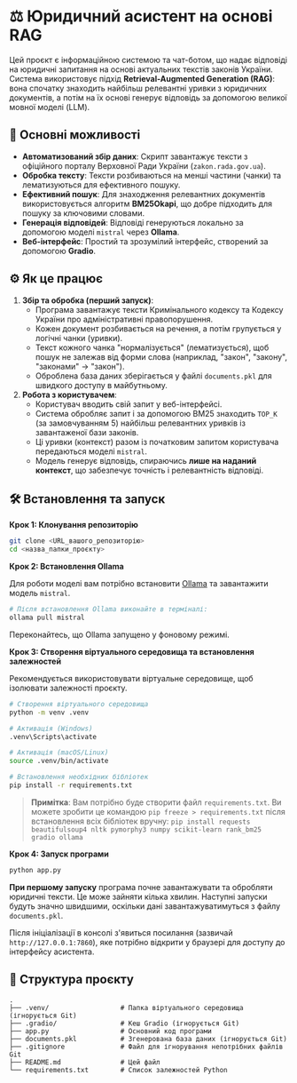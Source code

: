 # ⚖️ Юридичний асистент на основі RAG

Цей проєкт є інформаційною системою та чат-ботом, що надає відповіді на юридичні запитання на основі актуальних текстів законів України. Система використовує підхід **Retrieval-Augmented Generation (RAG)**: вона спочатку знаходить найбільш релевантні уривки з юридичних документів, а потім на їх основі генерує відповідь за допомогою великої мовної моделі (LLM).

## 🚀 Основні можливості

* **Автоматизований збір даних**: Скрипт завантажує тексти з офіційного порталу Верховної Ради України (`zakon.rada.gov.ua`).
* **Обробка тексту**: Тексти розбиваються на менші частини (чанки) та лематизуються для ефективного пошуку.
* **Ефективний пошук**: Для знаходження релевантних документів використовується алгоритм **BM25Okapi**, що добре підходить для пошуку за ключовими словами.
* **Генерація відповідей**: Відповіді генеруються локально за допомогою моделі `mistral` через **Ollama**.
* **Веб-інтерфейс**: Простий та зрозумілий інтерфейс, створений за допомогою **Gradio**.

## ⚙️ Як це працює

1.  **Збір та обробка (перший запуск)**:
    * Програма завантажує тексти Кримінального кодексу та Кодексу України про адміністративні правопорушення.
    * Кожен документ розбивається на речення, а потім групується у логічні чанки (уривки).
    * Текст кожного чанка "нормалізується" (лематизується), щоб пошук не залежав від форми слова (наприклад, "закон", "закону", "законами" -> "закон").
    * Оброблена база даних зберігається у файлі `documents.pkl` для швидкого доступу в майбутньому.
2.  **Робота з користувачем**:
    * Користувач вводить свій запит у веб-інтерфейсі.
    * Система обробляє запит і за допомогою BM25 знаходить `TOP_K` (за замовчуванням 5) найбільш релевантних уривків із завантаженої бази законів.
    * Ці уривки (контекст) разом із початковим запитом користувача передаються моделі `mistral`.
    * Модель генерує відповідь, спираючись **лише на наданий контекст**, що забезпечує точність і релевантність відповіді.

## 🛠️ Встановлення та запуск

**Крок 1: Клонування репозиторію**
```bash
git clone <URL_вашого_репозиторію>
cd <назва_папки_проєкту>
```

**Крок 2: Встановлення Ollama**

Для роботи моделі вам потрібно встановити [Ollama](https://ollama.com/) та завантажити модель `mistral`.

```bash
# Після встановлення Ollama виконайте в терміналі:
ollama pull mistral
```
Переконайтесь, що Ollama запущено у фоновому режимі.

**Крок 3: Створення віртуального середовища та встановлення залежностей**

Рекомендується використовувати віртуальне середовище, щоб ізолювати залежності проєкту.

```bash
# Створення віртуального середовища
python -m venv .venv

# Активація (Windows)
.venv\Scripts\activate

# Активація (macOS/Linux)
source .venv/bin/activate

# Встановлення необхідних бібліотек
pip install -r requirements.txt
```
> **Примітка**: Вам потрібно буде створити файл `requirements.txt`. Ви можете зробити це командою `pip freeze > requirements.txt` після встановлення всіх бібліотек вручну:
> `pip install requests beautifulsoup4 nltk pymorphy3 numpy scikit-learn rank_bm25 gradio ollama`


**Крок 4: Запуск програми**

```bash
python app.py
```

**При першому запуску** програма почне завантажувати та обробляти юридичні тексти. Це може зайняти кілька хвилин. Наступні запуски будуть значно швидшими, оскільки дані завантажуватимуться з файлу `documents.pkl`.

Після ініціалізації в консолі з'явиться посилання (зазвичай `http://127.0.0.1:7860`), яке потрібно відкрити у браузері для доступу до інтерфейсу асистента.

## 📂 Структура проєкту

```
.
├── .venv/                  # Папка віртуального середовища (ігнорується Git)
├── .gradio/                # Кеш Gradio (ігнорується Git)
├── app.py                  # Основний код програми
├── documents.pkl           # Згенерована база даних (ігнорується Git)
├── .gitignore              # Файл для ігнорування непотрібних файлів Git
├── README.md               # Цей файл
└── requirements.txt        # Список залежностей Python
```